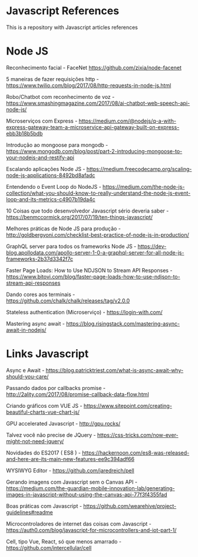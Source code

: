 # Javascript References
This is a repository with Javascript articles references

# Node JS

Reconhecimento facial - FaceNet https://github.com/zixia/node-facenet

5 maneiras de fazer requisições http - https://www.twilio.com/blog/2017/08/http-requests-in-node-js.html

Robo/Chatbot com reconhecimento de voz - https://www.smashingmagazine.com/2017/08/ai-chatbot-web-speech-api-node-js/

Microserviços com Express - https://medium.com/@nodejs/q-a-with-express-gateway-team-a-microservice-api-gateway-built-on-express-ebb3b18b5bdb

Introdução ao mongoose para mongodb - https://www.mongodb.com/blog/post/part-2-introducing-mongoose-to-your-nodejs-and-restify-api

Escalando aplicações Node JS - https://medium.freecodecamp.org/scaling-node-js-applications-8492bd8afadc

Entendendo o Event Loop do NodeJS - https://medium.com/the-node-js-collection/what-you-should-know-to-really-understand-the-node-js-event-loop-and-its-metrics-c4907b19da4c

10 Coisas que todo desenvolvedor Javascript sério deveria saber - https://benmccormick.org/2017/07/19/ten-things-javascript/

Melhores práticas de Node JS para produção - http://goldbergyoni.com/checklist-best-practice-of-node-js-in-production/

GraphQL server para todos os frameworks Node JS - https://dev-blog.apollodata.com/apollo-server-1-0-a-graphql-server-for-all-node-js-frameworks-2b37d3342f7c

Faster Page Loads: How to Use NDJSON to Stream API Responses - https://www.bitovi.com/blog/faster-page-loads-how-to-use-ndjson-to-stream-api-responses

Dando cores aos terminais - https://github.com/chalk/chalk/releases/tag/v2.0.0

Stateless authentication (Microserviço) - https://login-with.com/

Mastering async await - https://blog.risingstack.com/mastering-async-await-in-nodejs/

# Links Javascript

Async e Await - https://blog.patricktriest.com/what-is-async-await-why-should-you-care/

Passando dados por callbacks promise - http://2ality.com/2017/08/promise-callback-data-flow.html

Criando gráficos com VUE JS - https://www.sitepoint.com/creating-beautiful-charts-vue-chart-js/

GPU accelerated Javascript - http://gpu.rocks/

Talvez você não precise de JQuery - https://css-tricks.com/now-ever-might-not-need-jquery/

Novidades do ES2017 ( ES8 ) - https://hackernoon.com/es8-was-released-and-here-are-its-main-new-features-ee9c394adf66

WYSIWYG Editor - https://github.com/jaredreich/pell

Gerando imagens com Javascript sem o Canvas API - https://medium.com/the-guardian-mobile-innovation-lab/generating-images-in-javascript-without-using-the-canvas-api-77f3f4355fad

Boas práticas com Javascript - https://github.com/wearehive/project-guidelines#readme

Microcontroladores de internet das coisas com Javascript - https://auth0.com/blog/javascript-for-microcontrollers-and-iot-part-1/

Cell, tipo Vue, React, só que menos amarrado - https://github.com/intercellular/cell
